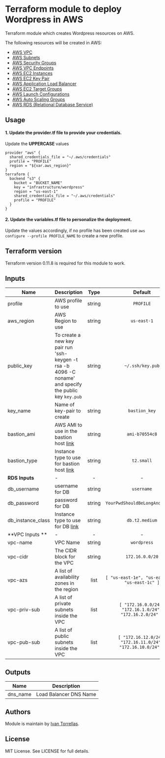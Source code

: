 # Terraform module to deploy Wordpress in AWS


Terraform module which creates Wordpress resources on AWS.


The following resources will be created in AWS:

* [AWS VPC](https://docs.aws.amazon.com/vpc/latest/userguide/what-is-amazon-vpc.html)
* [AWS Subnets](https://docs.aws.amazon.com/vpc/latest/userguide/working-with-vpcs.html#AddaSubnet)
* [AWS Security Groups](https://docs.aws.amazon.com/vpc/latest/userguide/VPC_SecurityGroups.html)
* [AWS VPC Endpoints](https://docs.aws.amazon.com/vpc/latest/userguide/vpc-endpoints.html)
* [AWS EC2 Instances](https://docs.aws.amazon.com/AWSEC2/latest/UserGuide/concepts.html)
* [AWS EC2 Key Pair](https://docs.aws.amazon.com/AWSEC2/latest/UserGuide/ec2-key-pairs.html)
* [AWS Application Load Balancer](https://docs.aws.amazon.com/elasticloadbalancing/latest/application/introduction.html)
* [AWS EC2 Target Groups](https://docs.aws.amazon.com/elasticloadbalancing/latest/application/load-balancer-target-groups.html)
* [AWS Launch Configurations](https://docs.aws.amazon.com/autoscaling/ec2/userguide/LaunchConfiguration.html)
* [AWS Auto Scaling Groups](https://docs.aws.amazon.com/autoscaling/ec2/userguide/AutoScalingGroup.html)
* [AWS RDS (Relational Database Service)](https://docs.aws.amazon.com/AmazonRDS/latest/UserGuide/CHAP_GettingStarted.html)


## Usage

#### 1. Update the **provider.tf** file to provide your credentials.

Update the **UPPERCASE** values
```hcl
provider "aws" {
  shared_credentials_file = "~/.aws/credentials"
  profile = "PROFILE"
  region = "${var.aws_region}"
}
terraform {
  backend "s3" {
    bucket = "BUCKET_NAME"
    key = "infrastructure/wordpress"
    region = "us-east-1"
    shared_credentials_file = "~/.aws/credentials"
    profile = "PROFILE"
  }
}
```


#### 2. Update the **variables.tf** file to personalize the deployment.
Update the values accordingly, if no profile has been created use `aws configure --profile PROFILE_NAME` to create a new profile.


## Terraform version

Terraform version 0.11.8 is required for this module to work.

## Inputs

| Name | Description | Type | Default | Required |
|------|-------------|:----:|:-----:|:-----:|
| profile | AWS profile to use | string | `PROFILE` | yes |
| aws_region | AWS Region to use | string | `us-east-1` | yes |
| public_key | To create a new key pair run 'ssh-keygen -t rsa -b 4096 -C noname' and specify the public key `key.pub` | string | `~/.ssh/key.pub` | yes |
| key_name | Name of key-pair to create | string | `bastion_key` | yes |
| bastion_ami | AWS AMI to use in the bastion host [link](https://aws.amazon.com/amazon-linux-ami/) | string | `ami-b70554c8` | yes |
| bastion_type | Instance type to use for bastion host [link](https://aws.amazon.com/ec2/instance-types/) | string | `t2.small` | yes |
| **RDS Inputs** | - | - | - | - |
| db_username | username for DB | string | `username` | yes |
| db_password | password for DB | string | `YourPwdShouldBeLongAndSecure!` | yes |
| db_instance_class | Instance type to use for DB [link](https://aws.amazon.com/rds/instance-types/) | string | `db.t2.medium` | yes |
| **VPC Inputs ** | - | - | - | - |
| vpc-name | VPC Name | string | `wordpress` | yes |
| vpc-cidr | The CIDR block for the VPC | string | `172.16.0.0/20` | yes |
| vpc-azs | A list of availability zones in the region | list | `[ "us-east-1e", "us-east-1b", "us-east-1c" ]` | yes |
| vpc-priv-sub | A list of private subnets inside the VPC | list | `[ "172.16.0.0/24", "172.16.1.0/24", "172.16.2.0/24" ]` | yes |
| vpc-pub-sub | A list of public subnets inside the VPC	 | list | `[ "172.16.12.0/24", "172.16.11.0/24", "172.16.10.0/24" ]` | yes |


## Outputs

| Name | Description |
|------|-------------|
| dns_name | Load Balancer DNS Name |



## Authors

Module is maintain by [Ivan Torrellas](https://github.com/ivantorrellas).

## License

MIT License. See LICENSE for full details.

